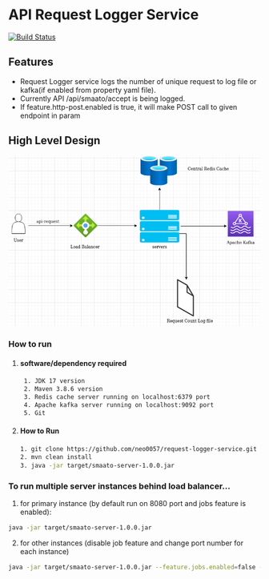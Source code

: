 # API Request Logger Service
[![Build Status](https://travis-ci.org/joemccann/dillinger.svg?branch=master)](https://github.com/neo0057/request-logger-service)

## Features

- Request Logger service logs the number of unique request to log file or kafka(if enabled from property yaml file).
- Currently API /api/smaato/accept is being logged.
- If feature.http-post.enabled is true, it will make POST call to given endpoint in param

## High Level Design

<img src=high-level-design.png/>

### How to run
1. #### software/dependency required
        1. JDK 17 version
        2. Maven 3.8.6 version
        3. Redis cache server running on localhost:6379 port
        4. Apache kafka server running on localhost:9092 port
        5. Git
2. #### How to Run
    ```sh
    1. git clone https://github.com/neo0057/request-logger-service.git
    2. mvn clean install
    3. java -jar target/smaato-server-1.0.0.jar
    ```

### To run multiple server instances behind load balancer...
1. for primary instance (by default run on 8080 port and jobs feature is enabled): 
```sh
java -jar target/smaato-server-1.0.0.jar
```
2. for other instances (disable job feature and change port number for each instance)
```sh
java -jar target/smaato-server-1.0.0.jar --feature.jobs.enabled=false --server.port=<port_number>
```